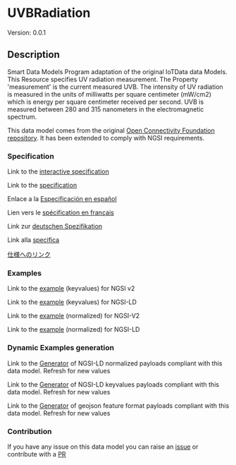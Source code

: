 # UVBRadiation
Version: 0.0.1

## Description 

Smart Data Models Program adaptation of the original IoTData data Models. This Resource specifies UV radiation measurement. The Property 'measurement' is the current measured UVB. The intensity of UV radiation is measured in the units of milliwatts per square centimeter (mW/cm2) which is energy per square centimeter received per second. UVB is measured between 280 and 315 nanometers in the electromagnetic spectrum.

This data model comes from the original [Open Connectivity Foundation repository](https://github.com/openconnectivityfoundation/IoTDataModels). It has been extended to comply with NGSI requirements.
### Specification

Link to the [interactive specification](https://swagger.lab.fiware.org/?url=https://smart-data-models.github.io/dataModel.OCF/UVBRadiation/swagger.yaml)

Link to the [specification](https://github.com/smart-data-models/dataModel.OCF/blob/master/UVBRadiation/doc/spec.md)

Enlace a la [Especificación en español](https://github.com/smart-data-models/dataModel.OCF/blob/master/UVBRadiation/doc/spec_ES.md)

Lien vers le [spécification en français](https://github.com/smart-data-models/dataModel.OCF/blob/master/UVBRadiation/doc/spec_FR.md)

Link zur [deutschen Spezifikation](https://github.com/smart-data-models/dataModel.OCF/blob/master/UVBRadiation/doc/spec_DE.md)

Link alla [specifica](https://github.com/smart-data-models/dataModel.OCF/blob/master/UVBRadiation/doc/spec_IT.md)

[仕様へのリンク](https://github.com/smart-data-models/dataModel.OCF/blob/master/UVBRadiation/doc/spec_JA.md)
### Examples

Link to the [example](https://smart-data-models.github.io/dataModel.OCF/UVBRadiation/examples/example.json) (keyvalues) for NGSI v2

Link to the [example](https://smart-data-models.github.io/dataModel.OCF/UVBRadiation/examples/example.jsonld) (keyvalues) for NGSI-LD

Link to the [example](https://smart-data-models.github.io/dataModel.OCF/UVBRadiation/examples/example-normalized.json) (normalized) for NGSI-V2

Link to the [example](https://smart-data-models.github.io/dataModel.OCF/UVBRadiation/examples/example-normalized.jsonld) (normalized) for NGSI-LD
### Dynamic Examples generation

Link to the [Generator](https://smartdatamodels.org/extra/ngsi-ld_generator.php?schemaUrl=https://raw.githubusercontent.com/smart-data-models/dataModel.OCF/master/UVBRadiation/schema.json&email=info@smartdatamodels.org) of NGSI-LD normalized payloads compliant with this data model. Refresh for new values

Link to the [Generator](https://smartdatamodels.org/extra/ngsi-ld_generator_keyvalues.php?schemaUrl=https://raw.githubusercontent.com/smart-data-models/dataModel.OCF/master/UVBRadiation/schema.json&email=info@smartdatamodels.org) of NGSI-LD keyvalues payloads compliant with this data model. Refresh for new values

Link to the [Generator](https://smartdatamodels.org/extra/geojson_features_generator.php?schemaUrl=https://raw.githubusercontent.com/smart-data-models/dataModel.OCF/master/UVBRadiation/schema.json&email=info@smartdatamodels.org) of geojson feature format payloads compliant with this data model. Refresh for new values
### Contribution

 If you have any issue on this data model you can raise an [issue](https://github.com/smart-data-models/dataModel.OCF/issues)  or contribute with a [PR](https://github.com/smart-data-models/dataModel.OCF/pulls)